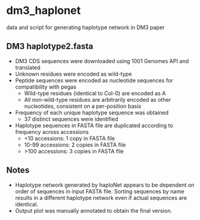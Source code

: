 # dm3_haplonet
data and script for generating haplotype network in DM3 paper

## DM3 haplotype2.fasta
* DM3 CDS sequences were downloaded using 1001 Genomes API and translated
* Unknown residues were encoded as wild-type
* Peptide sequences were encoded as nucleotide sequences for compatibility with pegas
  * Wild-type residues (identical to Col-0) are encoded as A
  * All non-wild-type residues are arbitrarily encoded as other nucleotides, consistent on a per-position basis
* Frequency of each unique haplotype sequence was obtained
  * 37 distinct sequences were identified
* Haplotype sequences in FASTA file are duplicated according to frequency across accessions
  * <10 accessions: 1 copy in FASTA file
  * 10-99 accessions: 2 copies in FASTA file
  * \>100 accessions: 3 copies in FASTA file

## Notes
* Haplotype network generated by haploNet appears to be dependent on order of sequences in input FASTA file. Sorting sequences by name results in a different haplotype network even if actual sequences are identical.
* Output plot was manually annotated to obtain the final version.
